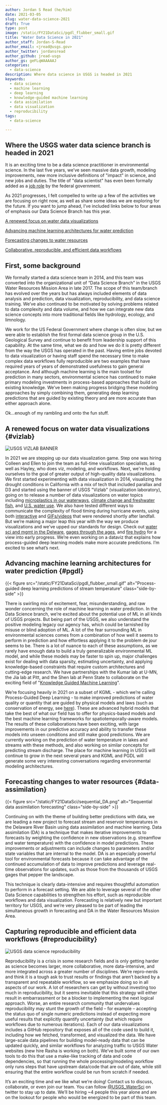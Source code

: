 ```yaml
---
author: Jordan S Read (he/him)
date: 2021-03-05
slug: water-data-science-2021
draft: True
type: post
image: /static/FY21DataSci/pgdl_flubber_small.gif
title: "Water Data Science in 2021"
author_staff: Jordan-S-Read
author_email: <jread@usgs.gov>
author_twitter: jordansread
author_github: jread-usgs
author_gs: geFLqWAAAAAJ
categories:
  - data-science
description: Where data science in USGS is headed in 2021
keywords:
  - data science
  - machine learning
  - deep learning
  - knowledge-guided machine learning
  - data assimilation
  - data visualization
  - reproducibility
tags:
  - data-science 

---
```


Where the USGS water data science branch is headed in 2021 
--------------------
It is an exciting time to be a data science practitioner in environmental science. In the last five years, we’ve seen massive data growth, modeling improvements, new more inclusive definitions of "impact" in science, and new jobs and duties. The title of "data scientist" has even been formally added as a [job role](https://www.chcoc.gov/content/data-scientist-titling-guidance) by the federal government.

As 2021 progresses, I felt compelled to write up a few of the activities we are focusing on right now, as well as share some ideas we are exploring for the future. If you want to jump ahead, I’ve included links below to four areas of emphasis our Data Science Branch has this year. 

[A renewed focus on water data visualizations](#vizlab)

[Advancing machine learning architectures for water prediction](#pgdl)

[Forecasting changes to water resources](#data-assimilation)

[Collaborative, reproducible, and efficient data workflows](#reproducibility)


First, some background
--------------------
We formally started a data science team in 2014, and this team was converted into the organizational unit of “Data Science Branch” in the USGS Water Resources Mission Area in late 2017. The scope of this team/branch has evolved over the years but has always included elements of data analysis and prediction, data visualization, reproducibility, and data science training. We’ve also continued to be motivated by solving problems related to data complexity and data volume, and how we can integrate new data science concepts into more traditional fields like hydrology, ecology, and limnology. 

We work for the US Federal Government where change is often slow, but we were able to establish the first formal data science group in the U.S. Geological Survey and continue to benefit from leadership support of this capability. At the same time, what we do and how we do it is pretty different from the way the USGS has operated in the past. Having entire jobs devoted to data visualization or having staff spend the necessary time to make complex data workflows fully reproducible are two examples that have required years of years of demonstrated usefulness to gain general acceptance. And although machine learning is the main toolset for prediction in many sectors, environmental science has continued to make primary modeling investments in process-based approaches that build on existing knowledge. We’ve been making progress bridging these modeling approaches by simply combining them, generating deep learning predictions that are guided by existing theory and are more accurate than either approach alone. 

Ok...enough of my rambling and onto the fun stuff.

A renewed focus on water data visualizations {#vizlab}
--------------------

![USGS VIZLAB BANNER](/static/FY21DataSci/vizlab_banner.png)

In 2021 we are stepping up our data visualization game. Step one was hiring Colleen and Ellen to join the team as full-time visualization specialists, as well as Hayley, who does viz, modeling, and workflows. Next, we're holding ourselves to the goal of greater output of high-quality data visualizations. We first started experimenting with data visualization in 2014, visualizing the drought conditions in California with a mix of tech that included parallax and D3 and started using the banner of USGS "Vizlab" (visualization laboratory), going on to release a number of data visualizations on water topics including [microplastics in our waterways](https://labs.waterdata.usgs.gov/visualizations/microplastics/), [climate change and freshwater fish](https://labs.waterdata.usgs.gov/visualizations/climate-change-walleye-bass/index.html), and [U.S. water use](https://labs.waterdata.usgs.gov/visualizations/water-use-15). We also have tested different ways to communicate the complexity of flood timing during hurricane events, using both [interactive](https://labs.waterdata.usgs.gov/visualizations/hurricane-maria/) and [GIFs/videos](https://prd-wret.s3.us-west-2.amazonaws.com/assets/palladium/production/s3fs-public/thumbnails/image/Sally_2020_24fps.gif) that were rendered shortly after landfall. But we’re making a major leap this year with the way we produce visualizations and we’ve upped our standards for design. Check out [water sci and mgmt in the Delware](https://labs.waterdata.usgs.gov/visualizations/delaware-basin-story/index.html#/), [gages through the ages](https://labs.waterdata.usgs.gov/visualizations/gages-through-the-ages/index.html#/), and [fire hydro](https://labs.waterdata.usgs.gov/visualizations/fire-hydro/index.html#/) for a view into early progress. We’re even working on a dataviz that explains how process-guided deep learning models make more accurate predictions. I’m excited to see what’s next. 


Advancing machine learning architectures for water prediction {#pgdl}
--------------------

<div class="grid-row">
{{< figure src="/static/FY21DataSci/pgdl_flubber_small.gif" alt="Process-guided deep learning predictions of stream temperature" class="side-by-side" >}}

<p class="side-by-side" >
There is swirling mix of excitement, fear, misunderstanding, and raw wonder concerning the role of machine learning in water prediction. In the Data Science branch, we’re excited about the potential use of ML in all kinds of USGS projects. But being part of the USGS, we also understand the positive modeling legacy our agency has, which could be tarnished by misuse or blind adoption of ML. A lot of the fear surrounding ML in environmental sciences comes from a combination of how well it seems to perform in prediction and how effortless applying it to the problem de jour seems to be. There is a lot of nuance to each of these assumptions, as we rarely have enough data to build a truly generalizable environmental ML model, and while these models may be faster to spin up, major challenges exist for dealing with data sparsity, estimating uncertainty, and applying knowledge-based constraints that require custom architectures and cutting-edge research. We have partnerships with the Kumar lab at U-MN, the Jia lab at Pitt, and the Shen lab at Penn State to collaborate on the exciting field of "<a href="https://labs.waterdata.usgs.gov/visualizations/gages-through-the-ages/index.html#/">Knowledge Guided Machine Learning</a>". 
</p>
</div>
We’re focusing heavily in 2021 on a subset of KGML - which we’re calling Process-Guided Deep Learning - to make improved predictions of water quality or quantity that are guided by physical models and laws (such as conservation of energy, see <a href="https://agupubs.onlinelibrary.wiley.com/doi/full/10.1029/2019WR024922">here</a>). These are advanced hybrid models that take the best of what our field has to offer for physics-based models and the best machine learning frameworks for spatiotemporally-aware models. The results of these collaborations have been exciting, with large improvements in our predictive accuracy and ability to transfer these models into unseen conditions and still make good predictions. We are currently working on the prediction of water temperature in lakes and streams with these methods, and also working on similar concepts for predicting stream discharge. The place for machine learning in USGS will continue to grow in the next several years and KGML and PGDL will generate some very interesting conversations regarding environmental modeling architectures. 


Forecasting changes to water resources {#data-assimilation}
--------------------

<div class="grid-row">
{{< figure src="/static/FY21DataSci/sequential_DA.png" alt="Sequential data assimilation forecasting" class="side-by-side" >}}

<p class="side-by-side" >
Continuing on with the theme of building better predictions with data, we are leading a new project to forecast stream and reservoir temperatures in the Delaware River Basin using data assimilation and machine learning. Data assimilation (DA) is a technique that makes iterative improvements to forecasts by weighting the confidence in new observations (e.g. streamflow and water temperature) with the confidence in model predictions. These improvements or adjustments can include changes to parameters and/or state variables that are internal to the model. DA is an especially powerful tool for environmental forecasts because it can take advantage of the continued accumulation of data to improve predictions and leverage real-time observations for updates, such as those from the thousands of USGS gages that pepper the landscape. 
</p>
This technique is clearly data-intensive and requires thoughtful automation to perform in a forecast setting. We are able to leverage several of the other Data Science capabilities to strengthen his effort, such as reproducible workflows and data visualization. Forecasting is relatively new but important territory for USGS, and we’re very pleased to be part of leading the simultaneous growth in forecasting and DA in the Water Resources Mission Area. 
</div>

Capturing reproducible and efficient data workflows {#reproducibility}
--------------------
![USGS data science reproducibility](/static/FY21DataSci/reproducibility.png)

Reproducibility is a crisis in some research fields and is only getting harder as science becomes larger, more collaborative, more data-intensive, and more integrated across a greater number of disciplines. We’re repro-nerds and think it is a tough ask to trust results or findings that aren’t backed by a transparent and repeatable workflow, so we emphasize doing so in all aspects of our work. A lot of researchers can get by without investing too much in reproducibility, but it seems inevitable that this strategy will either result in embarrassment or be a blocker to implementing the next logical approach. Worse, an entire research community that undervalues reproducibility may stunt the growth of the field – for example – accepting the status quo of single numeric predictions instead of expecting more useful results that explicitly quantify uncertainty (but which require workflows due to numerous iterations). Each of our data visualizations includes a GitHub repository that exposes all of the code used to build it, including how we fetched, transformed, and visualized the data. We have large-scale data pipelines for building model-ready data that can be updated quickly, and similar workflows for analyzing traffic to USGS Water websites (new hire Rasha is working on both). We’ve built some of our own tools to do this that use a make-like tracking of data and code dependencies, so that running the whole processing/modeling workflow only runs steps that have upstream data/code that are out of date, while still ensuring that the entire workflow could be run from scratch if needed. 


It’s an exciting time and we like what we’re doing! Contact us to discuss, collaborate, or even join our team. You can follow [@USGS_WaterSci](https://twitter.com/USGS_Datasci) on twitter to stay up to date. We’ll be hiring ~4 people this year alone and are on the lookout for people who would be energized to be part of this team.

